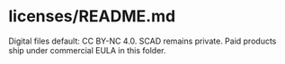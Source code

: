 
# licenses/README.md
Digital files default: CC BY-NC 4.0. SCAD remains private.
Paid products ship under commercial EULA in this folder.
